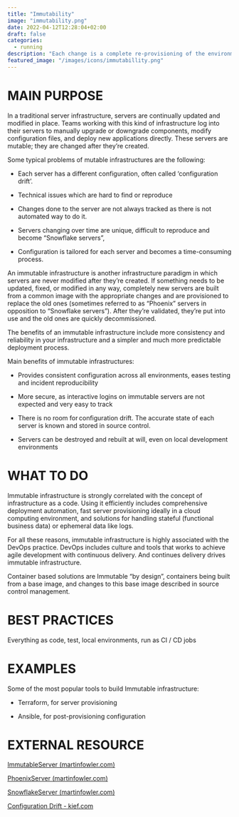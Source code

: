 ```yaml
---
title: "Immutability"
image: "immutability.png"
date: 2022-04-12T12:28:04+02:00
draft: false
categories:
  - running
description: "Each change is a complete re-provisioning of the environment, ensuring its configuration is 100% defined as code"
featured_image: "/images/icons/immutabillity.png"
---
```


# MAIN PURPOSE

In a traditional server infrastructure, servers are continually updated and modified in place. Teams working with this kind of infrastructure log into their servers to manually upgrade or downgrade components, modify configuration files, and deploy new applications directly. These servers are mutable; they are changed after they’re created.

Some  typical problems of mutable infrastructures are the following:

* Each server has a different configuration, often called ‘configuration drift’.

* Technical issues which are hard to find or reproduce

* Changes done to the server are not always tracked as there is not automated way to do it.

* Servers changing over time are unique, difficult to reproduce and become “Snowflake servers”,

* Configuration is tailored for each server and becomes a time-consuming process.



An immutable infrastructure is another infrastructure paradigm in which servers are never modified after they’re created. If something needs to be updated, fixed, or modified in any way, completely new servers are built from a common image with the appropriate changes and are provisioned to replace the old ones (sometimes referred to as “Phoenix” servers in opposition to “Snowflake servers”). After they’re validated, they’re put into use and the old ones are quickly decommissioned.

The benefits of an immutable infrastructure include more consistency and reliability in your infrastructure and a simpler and much more predictable deployment process.

Main benefits of immutable infrastructures:

* Provides consistent configuration across all environments, eases testing and incident reproducibility

* More secure, as interactive logins on immutable servers are not expected and very easy to track

* There is no room for configuration drift. The accurate state of each server is known and stored in source control.

* Servers can be destroyed and rebuilt at will, even on local development environments



# WHAT TO DO

Immutable infrastructure is strongly correlated with the concept of infrastructure as a code. Using it efficiently includes comprehensive deployment automation, fast server provisioning ideally in a cloud computing environment, and solutions for handling stateful (functional business data) or ephemeral data like logs.

For all these reasons, immutable infrastructure is highly associated with the DevOps practice. DevOps includes culture and tools that works to achieve agile development with continuous delivery. And continues delivery drives immutable infrastructure.

Container based solutions are Immutable “by design”, containers being built from a base image, and changes to this base image described in source control management.



# BEST PRACTICES

Everything as code, test, local environments, run as CI / CD jobs



# EXAMPLES

Some of the most popular tools to build Immutable infrastructure:

* Terraform, for server provisioning

* Ansible, for post-provisioning configuration



# EXTERNAL RESOURCE

[ImmutableServer (martinfowler.com)](https://martinfowler.com/bliki/ImmutableServer.html)


[PhoenixServer (martinfowler.com)](https://martinfowler.com/bliki/PhoenixServer.html)

[SnowflakeServer (martinfowler.com)](https://martinfowler.com/bliki/SnowflakeServer.html)


[Configuration Drift - kief.com ](http://kief.com/configuration-drift.html)

